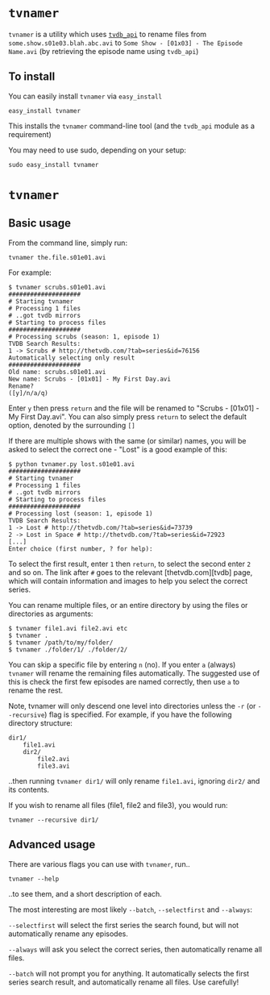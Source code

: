 # `tvnamer`

`tvnamer` is a utility which uses [`tvdb_api`](http://github.com/dbr/tvdb_api) to rename files from `some.show.s01e03.blah.abc.avi` to `Some Show - [01x03] - The Episode Name.avi` (by retrieving the episode name using `tvdb_api`)

## To install

You can easily install `tvnamer` via `easy_install`

    easy_install tvnamer

This installs the `tvnamer` command-line tool (and the `tvdb_api` module as a requirement)

You may need to use sudo, depending on your setup:

    sudo easy_install tvnamer

# `tvnamer`

## Basic usage

From the command line, simply run:

    tvnamer the.file.s01e01.avi

For example:

    $ tvnamer scrubs.s01e01.avi
    ####################
    # Starting tvnamer
    # Processing 1 files
    # ..got tvdb mirrors
    # Starting to process files
    ####################
    # Processing scrubs (season: 1, episode 1)
    TVDB Search Results:
    1 -> Scrubs # http://thetvdb.com/?tab=series&id=76156
    Automatically selecting only result
    ####################
    Old name: scrubs.s01e01.avi
    New name: Scrubs - [01x01] - My First Day.avi
    Rename?
    ([y]/n/a/q)

Enter `y` then press `return` and the file will be renamed to "Scrubs - [01x01] - My First Day.avi". You can also simply press `return` to select the default option, denoted by the surrounding `[]`

If there are multiple shows with the same (or similar) names, you will be asked to select the correct one - "Lost" is a good example of this:

    $ python tvnamer.py lost.s01e01.avi 
    ####################
    # Starting tvnamer
    # Processing 1 files
    # ..got tvdb mirrors
    # Starting to process files
    ####################
    # Processing lost (season: 1, episode 1)
    TVDB Search Results:
    1 -> Lost # http://thetvdb.com/?tab=series&id=73739
    2 -> Lost in Space # http://thetvdb.com/?tab=series&id=72923
    [...]
    Enter choice (first number, ? for help):

To select the first result, enter `1` then `return`, to select the second enter `2` and so on. The link after `#` goes to the relevant [thetvdb.com][tvdb] page, which will contain information and images to help you select the correct series.

You can rename multiple files, or an entire directory by using the files or directories as arguments:

    $ tvnamer file1.avi file2.avi etc
    $ tvnamer .
    $ tvnamer /path/to/my/folder/
    $ tvnamer ./folder/1/ ./folder/2/

You can skip a specific file by entering `n` (no). If you enter `a` (always) `tvnamer` will rename the remaining files automatically. The suggested use of this is check the first few episodes are named correctly, then use `a` to rename the rest.

Note, tvnamer will only descend one level into directories unless the `-r` (or `--recursive`) flag is specified. For example, if you have the following directory structure:

    dir1/
        file1.avi
        dir2/
            file2.avi
            file3.avi

..then running `tvnamer dir1/` will only rename `file1.avi`, ignoring `dir2/` and its contents.

If you wish to rename all files (file1, file2 and file3), you would run:

    tvnamer --recursive dir1/

## Advanced usage

There are various flags you can use with `tvnamer`, run..

    tvnamer --help

..to see them, and a short description of each.

The most interesting are most likely `--batch`, `--selectfirst` and `--always`:

`--selectfirst` will select the first series the search found, but will not automatically rename any episodes.

`--always` will ask you select the correct series, then automatically rename all files.

`--batch` will not prompt you for anything. It automatically selects the first series search result, and automatically rename all files. Use carefully!
